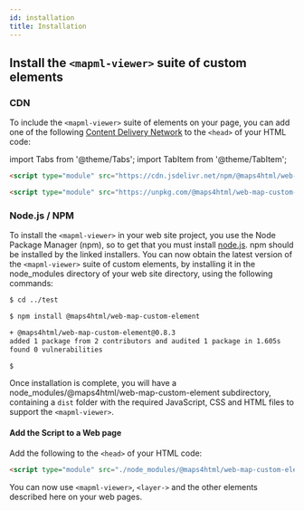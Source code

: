 ```yaml
---
id: installation
title: Installation
---
```


## Install the `<mapml-viewer>` suite of custom elements

### CDN

To include the `<mapml-viewer>` suite of elements on your page, you can add one of the following [Content Delivery Network](https://en.wikipedia.org/wiki/Content_delivery_network) to the `<head>` of your HTML code:

import Tabs from '@theme/Tabs';
import TabItem from '@theme/TabItem';

<Tabs>
<TabItem value="jsDelivr" label="jsDelivr">

```html
<script type="module" src="https://cdn.jsdelivr.net/npm/@maps4html/web-map-custom-element/dist/mapml-viewer.js"></script>
```

</TabItem>
<TabItem value="unpkg" label="unpkg">

```html
<script type="module" src="https://unpkg.com/@maps4html/web-map-custom-element/dist/mapml-viewer.js"></script>
```

</TabItem>
</Tabs>

### Node.js / NPM

To install the `<mapml-viewer>` in your web site project, you use the Node Package Manager (npm), so to get that you must install [node.js](https://nodejs.org/en/download/). npm should be installed by the linked installers.  You can now obtain the latest version of the `<mapml-viewer>` suite of custom elements, by installing it in the node_modules directory of your web site directory, using the following commands:

```bash
$ cd ../test

$ npm install @maps4html/web-map-custom-element

+ @maps4html/web-map-custom-element@0.8.3
added 1 package from 2 contributors and audited 1 package in 1.605s
found 0 vulnerabilities

$
```

Once installation is complete, you will have a node_modules/@maps4html/web-map-custom-element subdirectory, containing a `dist` folder with the required JavaScript, CSS and HTML files to support the `<mapml-viewer>`.  

#### Add the Script to a Web page

Add the following to the `<head>` of your HTML code:

```html
<script type="module" src="./node_modules/@maps4html/web-map-custom-element/dist/mapml-viewer.js"></script>
```

You can now use `<mapml-viewer>`, `<layer->` and the other elements described here on your web pages.

